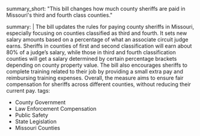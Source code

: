 summary_short: "This bill changes how much county sheriffs are paid in Missouri's third and fourth class counties."

summary: |
  The bill updates the rules for paying county sheriffs in Missouri, especially focusing on counties classified as third and fourth. It sets new salary amounts based on a percentage of what an associate circuit judge earns. Sheriffs in counties of first and second classification will earn about 80% of a judge’s salary, while those in third and fourth classification counties will get a salary determined by certain percentage brackets depending on county property value. The bill also encourages sheriffs to complete training related to their job by providing a small extra pay and reimbursing training expenses. Overall, the measure aims to ensure fair compensation for sheriffs across different counties, without reducing their current pay.
tags:
  - County Government
  - Law Enforcement Compensation
  - Public Safety
  - State Legislation
  - Missouri Counties
